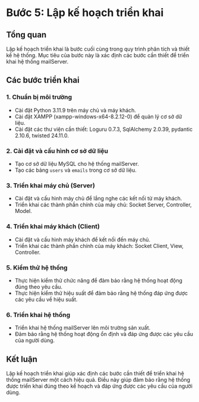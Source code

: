 # Bước 5: Lập kế hoạch triển khai

## Tổng quan
Lập kế hoạch triển khai là bước cuối cùng trong quy trình phân tích và thiết kế hệ thống. Mục tiêu của bước này là xác định các bước cần thiết để triển khai hệ thống mailServer.

## Các bước triển khai

### 1. Chuẩn bị môi trường
- Cài đặt Python 3.11.9 trên máy chủ và máy khách.
- Cài đặt XAMPP (xampp-windows-x64-8.2.12-0) để quản lý cơ sở dữ liệu.
- Cài đặt các thư viện cần thiết: Loguru 0.7.3, SqlAlchemy 2.0.39, pydantic 2.10.6, twisted 24.11.0.

### 2. Cài đặt và cấu hình cơ sở dữ liệu
- Tạo cơ sở dữ liệu MySQL cho hệ thống mailServer.
- Tạo các bảng `users` và `emails` trong cơ sở dữ liệu.

### 3. Triển khai máy chủ (Server)
- Cài đặt và cấu hình máy chủ để lắng nghe các kết nối từ máy khách.
- Triển khai các thành phần chính của máy chủ: Socket Server, Controller, Model.

### 4. Triển khai máy khách (Client)
- Cài đặt và cấu hình máy khách để kết nối đến máy chủ.
- Triển khai các thành phần chính của máy khách: Socket Client, View, Controller.

### 5. Kiểm thử hệ thống
- Thực hiện kiểm thử chức năng để đảm bảo rằng hệ thống hoạt động đúng theo yêu cầu.
- Thực hiện kiểm thử hiệu suất để đảm bảo rằng hệ thống đáp ứng được các yêu cầu về hiệu suất.

### 6. Triển khai hệ thống
- Triển khai hệ thống mailServer lên môi trường sản xuất.
- Đảm bảo rằng hệ thống hoạt động ổn định và đáp ứng được các yêu cầu của người dùng.

## Kết luận
Lập kế hoạch triển khai giúp xác định các bước cần thiết để triển khai hệ thống mailServer một cách hiệu quả. Điều này giúp đảm bảo rằng hệ thống được triển khai đúng theo kế hoạch và đáp ứng được các yêu cầu của người dùng.
